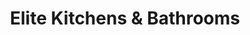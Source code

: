 ---
title: "Elite Kitchens & Bathrooms"
url: /city-of-langley/elite-kitchens-and-bathrooms/
shop: furniture
---